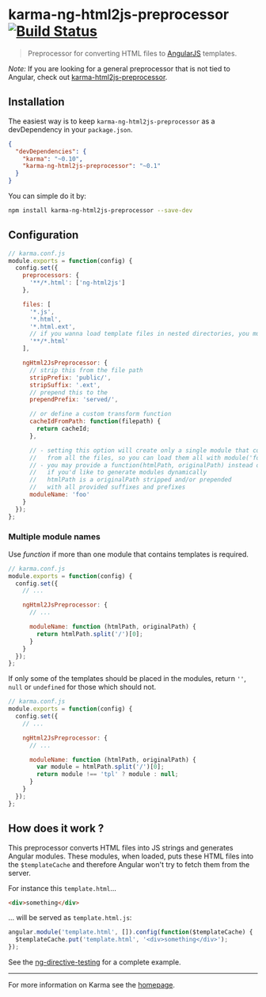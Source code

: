 # karma-ng-html2js-preprocessor [![Build Status](https://travis-ci.org/karma-runner/karma-ng-html2js-preprocessor.svg?branch=master)](https://travis-ci.org/karma-runner/karma-ng-html2js-preprocessor)

> Preprocessor for converting HTML files to [AngularJS](http://angularjs.org/) templates.

*Note:* If you are looking for a general preprocessor that is not tied to Angular, check out [karma-html2js-preprocessor](https://github.com/karma-runner/karma-html2js-preprocessor).

## Installation

The easiest way is to keep `karma-ng-html2js-preprocessor` as a devDependency in your `package.json`.
```json
{
  "devDependencies": {
    "karma": "~0.10",
    "karma-ng-html2js-preprocessor": "~0.1"
  }
}
```

You can simple do it by:
```bash
npm install karma-ng-html2js-preprocessor --save-dev
```

## Configuration
```js
// karma.conf.js
module.exports = function(config) {
  config.set({
    preprocessors: {
      '**/*.html': ['ng-html2js']
    },

    files: [
      '*.js',
      '*.html',
      '*.html.ext',
      // if you wanna load template files in nested directories, you must use this
      '**/*.html'
    ],

    ngHtml2JsPreprocessor: {
      // strip this from the file path
      stripPrefix: 'public/',
      stripSuffix: '.ext',
      // prepend this to the
      prependPrefix: 'served/',

      // or define a custom transform function
      cacheIdFromPath: function(filepath) {
        return cacheId;
      },

      // - setting this option will create only a single module that contains templates
      //   from all the files, so you can load them all with module('foo')
      // - you may provide a function(htmlPath, originalPath) instead of a string
      //   if you'd like to generate modules dynamically
      //   htmlPath is a originalPath stripped and/or prepended
      //   with all provided suffixes and prefixes
      moduleName: 'foo'
    }
  });
};
```

### Multiple module names

Use *function* if more than one module that contains templates is required.

```js
// karma.conf.js
module.exports = function(config) {
  config.set({
    // ...

    ngHtml2JsPreprocessor: {
      // ...

      moduleName: function (htmlPath, originalPath) {
        return htmlPath.split('/')[0];
      }
    }
  });
};
```

If only some of the templates should be placed in the modules,
return `''`, `null` or `undefined` for those which should not.

```js
// karma.conf.js
module.exports = function(config) {
  config.set({
    // ...

    ngHtml2JsPreprocessor: {
      // ...

      moduleName: function (htmlPath, originalPath) {
        var module = htmlPath.split('/')[0];
        return module !== 'tpl' ? module : null;
      }
    }
  });
};
```


## How does it work ?

This preprocessor converts HTML files into JS strings and generates Angular modules. These modules, when loaded, puts these HTML files into the `$templateCache` and therefore Angular won't try to fetch them from the server.

For instance this `template.html`...
```html
<div>something</div>
```
... will be served as `template.html.js`:
```js
angular.module('template.html', []).config(function($templateCache) {
  $templateCache.put('template.html', '<div>something</div>');
});
```

See the [ng-directive-testing](https://github.com/vojtajina/ng-directive-testing) for a complete example.

----

For more information on Karma see the [homepage].


[homepage]: http://karma-runner.github.com
